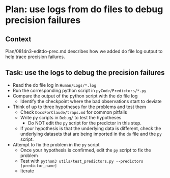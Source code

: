 # Plan: use logs from do files to debug precision failures

## Context

Plan/0814n3-editdo-prec.md describes how we added do file log output to help trace precision failures.

## Task: use the logs to debug the precision failures

- Read the do file log in `Human/Logs/*.log`
- Run the corresponding python script in `pyCode/Predictors/*.py`
- Compare the output of the python script with the do file log
    - Identify the checkpoint where the bad observations start to deviate
- Think of up to three hypotheses for the problems and test them
    - Check `DocsForClaude/traps.md` for common pitfalls 
    - Write py scripts in `Debug/` to test the hypotheses
      - Do NOT edit the `py` script for the predictor in this step.
    - If your hypothesis is that the underlying data is different, check the underlying datasets that are being imported in the `do` file and the `py` script.
- Attempt to fix the problem in the `py` script
    - Once your hypothesis is confirmed, edit the `py` script to fix the problem
    - Test with `python3 utils/test_predictors.py --predictors [predictor_name]`
    - Iterate